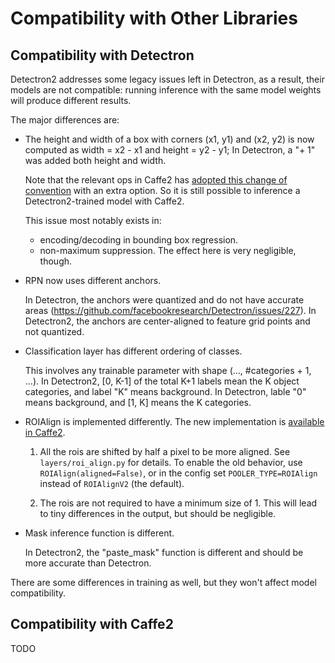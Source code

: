 # Compatibility with Other Libraries

## Compatibility with Detectron

Detectron2 addresses some legacy issues left in Detectron, as a result, their models
are not compatible:
running inference with the same model weights will produce different results.

The major differences are:

- The height and width of a box with corners (x1, y1) and (x2, y2) is now computed as
	width = x2 - x1 and height = y2 - y1;
	In Detectron, a "+ 1" was added both height and width.

	Note that the relevant ops in Caffe2 has [adopted this change of convention](https://github.com/pytorch/pytorch/pull/20550)
	with an extra option.
	So it is still possible to inference a Detectron2-trained model with Caffe2.

	This issue most notably exists in:
	- encoding/decoding in bounding box regression.
	- non-maximum suppression. The effect here is very negligible, though.

- RPN now uses different anchors.

  In Detectron, the anchors were quantized and do not have accurate areas (https://github.com/facebookresearch/Detectron/issues/227).
	In Detectron2, the anchors are center-aligned to feature grid points and not quantized.

- Classification layer has different ordering of classes.

	This involves any trainable parameter with shape (..., #categories + 1, ...).
	In Detectron2, [0, K-1] of the total K+1 labels mean the K object categories,
	and label "K" means background.
	In Detectron, lable "0" means background, and [1, K] means the K categories.

- ROIAlign is implemented differently. The new implementation is [available in Caffe2](https://github.com/pytorch/pytorch/pull/23706).

  1. All the rois are shifted by half a pixel to be more aligned. See `layers/roi_align.py` for details.
     To enable the old behavior, use `ROIAlign(aligned=False)`, or in the config set `POOLER_TYPE=ROIAlign` instead of
     `ROIAlignV2` (the default).

  1. The rois are not required to have a minimum size of 1.
     This will lead to tiny differences in the output, but should be negligible.

- Mask inference function is different.

	In Detectron2, the "paste_mask" function is different and should be more accurate than Detectron.

There are some differences in training as well, but they won't affect model compatibility.

## Compatibility with Caffe2

TODO
